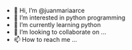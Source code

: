- 👋 Hi, I’m @juanmariaarce
- 👀 I’m interested in python programming
- 🌱 I’m currently learning python
- 💞️ I’m looking to collaborate on ...
- 📫 How to reach me ...

<!---
juanmariaarce/juanmariaarce is a ✨ special ✨ repository because its `README.md` (this file) appears on your GitHub profile.
You can click the Preview link to take a look at your changes.
--->
